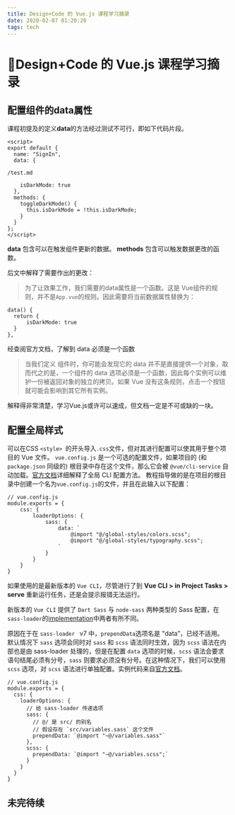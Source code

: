 ```yaml
---
title: Design+Code 的 Vue.js 课程学习摘录
date: 2020-02-07 01:20:20
tags: tech
---
```

# Design+Code 的 Vue.js 课程学习摘录
## 配置组件的data属性

课程初提及的定义**data**的方法经过测试不可行，即如下代码片段。

```
<script>
export default {
  name: "SignIn",
  data: {

/test.md

    isDarkMode: true
  },
  methods: {
    toggleDarkMode() {
      this.isDarkMode = !this.isDarkMode;
    }
  }
};
</script>
```

**data** 包含可以在触发组件更新的数据。
**methods** 包含可以触发数据更改的函数。

后文中解释了需要作出的更改：

>为了让效果工作，我们需要的data属性是一个函数。这是 Vue组件的规则，并不是`App.vue`的规则。因此需要将当前数据属性替换为：

```
data() {
  return {
      isDarkMode: true
  }
},
```

经查阅官方文档，了解到 data 必须是一个函数

>当我们定义 <button-counter> 组件时，你可能会发现它的 data 并不是直接提供一个对象，取而代之的是，一个组件的 data 选项必须是一个函数，因此每个实例可以维护一份被返回对象的独立的拷贝。如果 Vue 没有这条规则，点击一个按钮就可能会影响到其它所有实例。

解释得非常清楚，学习Vue.js或许可以速成，但文档一定是不可或缺的一块。

## 配置全局样式

可以在CSS `<style> `的开头导入`.css`文件，但对其进行配置可以使其用于整个项目的 Vue 文件。
`vue.config.js` 是一个可选的配置文件，如果项目的 (和 `package.json` 同级的) 根目录中存在这个文件，那么它会被 `@vue/cli-service` 自动加载。[官方文档](https://cli.vuejs.org/zh/config/#chainwebpack)详细解释了全局 CLI 配置方法。
教程指导做的是在项目的根目录中创建一个名为`vue.config.js`的文件，并且在此输入以下配置：

```
// vue.config.js
module.exports = {
    css: {
        loaderOptions: {
            sass: {
                data: `
                    @import "@/global-styles/colors.scss";
                    @import "@/global-styles/typography.scss";
                `
            }
        }
    }
}
```

如果使用的是最新版本的 `Vue CLI`，尽管进行了到 **Vue CLI > in Project Tasks > serve** 重新运行任务，还是会提示报错无法运行。

新版本的 `Vue CLI` 提供了 `Dart Sass` 与 `node-sass` 两种类型的 Sass 配置，在`sass-loader`的[implementation](https://github.com/webpack-contrib/sass-loader)中两者有所不同。

原因在于在 `sass-loader ` v7 中，`prependData`选项名是 "data”，已经不适用。
默认情况下 `sass` 选项会同时对 `sass` 和 `scss` 语法同时生效，因为 `scss` 语法在内部也是由 sass-loader 处理的，但是在配置 `data` 选项的时候，`scss` 语法会要求语句结尾必须有分号，`sass` 则要求必须没有分号。在这种情况下，我们可以使用 `scss` 选项，对 `scss` 语法进行单独配置。实例代码来自[官方文档](https://cli.vuejs.org/zh/guide/css.html#css-modules)。

```
// vue.config.js
module.exports = {
  css: {
    loaderOptions: {
      // 给 sass-loader 传递选项
      sass: {
        // @/ 是 src/ 的别名
        // 假设存在 `src/variables.sass` 这个文件
        prependData: `@import "~@/variables.sass"`
      },
      scss: {
        prependData: `@import "~@/variables.scss";`
      }
    }
  }
}
```

## 未完待续